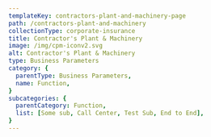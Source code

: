 ```yaml
---
templateKey: contractors-plant-and-machinery-page
path: /contractors-plant-and-machinery
collectionType: corporate-insurance
title: Contractor's Plant & Machinery
image: /img/cpm-iconv2.svg
alt: Contractor's Plant & Machinery
type: Business Parameters
category: {
  parentType: Business Parameters,
  name: Function,
}
subcategories: {
  parentCategory: Function,
  list: [Some sub, Call Center, Test Sub, End to End],
}
---
```

